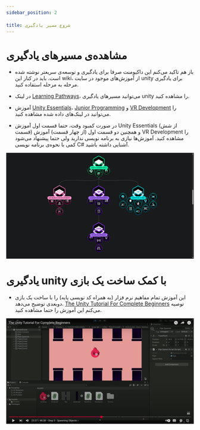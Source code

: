 ```yaml
---
sidebar_position: 2

title: شروع مسیر یادگیری
---
```


# مشاهده‌ی مسیر‌های یادگیری

- باز هم تاکید می‌کنم این داکیومنت صرفا برای یادگیری و توسعه‌ی سریعتر نوشته شده است. باید در کنار این wiki، از آموزش‌های موجود در سایت unity برای یادگیری مرحله‌ به مرحله استفاده کنید.

- در لینک [Learning Pathways](https://learn.unity.com/pathways)، می‌توانید مسیر‌های یادگیری unity را مشاهده کنید.

- آموزش [Unity Essentials](https://learn.unity.com/pathway/unity-essentials)، [Junior Programming](https://learn.unity.com/pathway/junior-programmer) و [VR Development](https://learn.unity.com/pathway/vr-development) را می‌توانید در لینک‌های داده شده مشاهده کنید.

- در صورت کمبود وقت، حتما قسمت اول آموزش Unity Essentials (از شش قسمت) و همچنین دو قسمت اول (از چهار قسمت) آموزش VR Development را مشاهده کنید. آموزش‌ها نیازی به برنامه نویسی ندارید ولی حتما پیشنهاد می‌شود کمی با نحوه‌ی برنامه نویسی C# آشنایی داشته باشید.

![Unity Website](./img/unity-pathways.png)

# یادگیری unity با کمک ساخت یک بازی

- این آموزش تمام مفاهیم نرم فزار (به همراه کد نویسی پایه) را با ساخت یک بازی دوبعدی توضیح می‌دهد. [The Unity Tutorial For Complete Beginners](https://www.youtube.com/watch?v=XtQMytORBmM&t=1574s) توصیه می‌کنم این آموزش را حتما مشاهده کنید.

![The Unity Tutorial For Complete Beginners](./img/unity-create-a-game.png)
